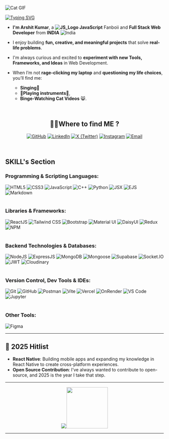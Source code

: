 ![Cat GIF](https://i.giphy.com/Jz7eUZut4DSl04bz2q.webp)
<a href="https://git.io/typing-svg">

<img src="https://readme-typing-svg.demolab.com?font=Roboto&weight=900&size=40&pause=900&color=F78F1D&width=435&lines=Hey!" alt="Typing SVG" />
</a>

- **I'm Arshit Kumar**, a **![JS_Logo](https://upload.wikimedia.org/wikipedia/commons/thumb/9/99/Unofficial_JavaScript_logo_2.svg/16px-Unofficial_JavaScript_logo_2.svg.png) JavaScript** Fanboii and **Full Stack Web Developer** from **INDIA** ![India](https://upload.wikimedia.org/wikipedia/commons/thumb/4/41/Flag_of_India.svg/20px-Flag_of_India.svg.png)

- I enjoy building **fun, creative, and meaningful projects** that solve **real-life problems**.
- I'm always curious and excited to **experiment with new Tools, Frameworks, and Ideas** in Web Development.
- When I’m not **rage-clicking my laptop** and **questioning my life choices**, you’ll find me:
  - **Singing🎤**
  - **🎹Playing instruments🎸**,
  - **Binge-Watching Cat Videos** 😸.

<br>

<h2 style="text-align:center;">🤷‍♂️Where to find ME ?</h2>
<div style="text-align:center;" >

[![GitHub](https://img.shields.io/badge/-GitHub-100000?logo=github&logoColor=white&style=flat&logoSize=auto)](https://github.com/arshitkk)
[![LinkedIn](https://img.shields.io/badge/-LinkedIn-0A66C2?logo=linkedin&logoColor=white&style=flat&logoSize=auto)](https://linkedin.com/in/arshitkk)
[![X (Twitter)](<https://img.shields.io/badge/(Twitter)-000000?logo=X&logoColor=white&style=flat&logoSize=auto>)](https://X.com/arshitKK)
[![Instagram](https://img.shields.io/badge/-Instagram-E4405F?logo=instagram&logoColor=white&style=flat&logoSize=auto)](https://instagram.com/arshitkk)
[![Email](https://img.shields.io/badge/-Mail-D14836?logo=Google&logoColor=white&style=flat&logoSize=auto)](mailto:arshitkumar222@gmail.com)

</div>
<br>

## **SKILL's Section**

### **Programming & Scripting Languages:**

![HTML5](https://img.shields.io/badge/HTML-E4542D?style=flat&logo=html5&logoColor=white)
![CSS3](https://img.shields.io/badge/CSS-663399?style=flat&logo=css&logoColor=white)
![JavaScript](https://img.shields.io/badge/JavaScript-black?style=flat&logo=javascript&logoColor=F7DF1E)
![C++](https://img.shields.io/badge/C%2B%2B-0C7BC1?style=flat&logo=c%2B%2B&logoColor=white)
![Python](https://img.shields.io/badge/Python-3776AB?style=flat&logo=python&logoColor=white)
![JSX](https://img.shields.io/badge/JSX-black?style=flat&logo=js&logoColor=red)
![EJS](https://img.shields.io/badge/EJS-B4CA65?style=flat&logo=ejs&logoColor=black)
![Markdown](https://img.shields.io/badge/Markdown-000000?style=flat&logo=markdown&logoColor=white)
<br>
<br>

### **Libraries & Frameworks:**

![ReactJS](https://img.shields.io/badge/ReactJS-282F36?style=flat&logo=react&logoColor=#19D9FF)
![Tailwind CSS](https://img.shields.io/badge/TailwindCSS-white?style=flat&logo=tailwind-css&logoColor=blue)
![Bootstrap](https://img.shields.io/badge/Bootstrap-563D7C?style=flat&logo=bootstrap&logoColor=white)
![Material UI](https://img.shields.io/badge/MaterialUI-0081CB?style=flat&logo=mui&logoColor=white)
![DaisyUI](https://img.shields.io/badge/DaisyUI-FF69B4?style=flat&logo=daisyui&logoColor=white)
![Redux](https://img.shields.io/badge/Redux-764ABC?style=flat&logo=redux&logoColor=white)
![NPM](https://img.shields.io/badge/NPM-CD3E3D?style=flat&logo=npm&logoColor=white)
<br>
<br>

### **Backend Technologies & Databases:**

![NodeJS](https://img.shields.io/badge/Node.js-339933?style=flat&logo=nodedotjs&logoColor=white)
![ExpressJS](https://img.shields.io/badge/Express.js-000000?style=flat&logo=express&logoColor=white)
![MongoDB](https://img.shields.io/badge/MongoDB-white?style=flat&logo=mongodb&logoColor=1EAD58)
![Mongoose](https://img.shields.io/badge/Mongoose-880000?style=flat&logo=mongoose&logoColor=white)
![Supabase](https://img.shields.io/badge/Supabase-1C1C1C?style=flat&logo=supabase&logoColor=3BD08E)
![Socket.IO](https://img.shields.io/badge/Socket.IO-010101?style=flat&logo=socket.io&logoColor=white)
![JWT](https://img.shields.io/badge/JWT-000000?style=flat&logo=jsonwebtokens&logoColor=white)
![Cloudinary](https://img.shields.io/badge/Cloudinary-3448C5?style=flat&logo=cloudinary&logoColor=white)
<br>
<br>

### **Version Control, Dev Tools & IDEs:**

![Git](https://img.shields.io/badge/Git-black?style=flat&logo=git&logoColor=red)
![GitHub](https://img.shields.io/badge/GitHub-181717?style=flat&logo=github&logoColor=white)
![Postman](https://img.shields.io/badge/Postman-white?style=flat&logo=postman&logoColor=#FF713E)
![Vite](https://img.shields.io/badge/Vite-3D1663?style=flat&logo=vite&logoColor=white)
![Vercel](https://img.shields.io/badge/Vercel-000000?style=flat&logo=vercel&logoColor=white)
![OnRender](https://img.shields.io/badge/onrender-000000?style=flat&logo=render&logoColor=white)
![VS Code](https://img.shields.io/badge/VS_Code-007ACC?style=flat&logo=vs-code&logoColor=white)
![Jupyter](https://img.shields.io/badge/Jupyter_Notebook-white?style=flat&logo=jupyter&logoColor=#F37626)
<br>
<br>

### **Other Tools:**

![Figma](https://img.shields.io/badge/Figma-1E1E1E?style=flat&logo=figma&logoColor=#F24E1E)

---

## 🎯 **2025 Hitlist**

- **React Native**: Building mobile apps and expanding my knowledge in React Native to create cross-platform experiences.
- **Open Source Contribution**: I’ve always wanted to contribute to open-source, and 2025 is the year I take that step.

---

<p align="center" style=" display: flex-column; justify-content:center; align-item:start; gap: 20px;"><img style="" height="fit" width="fit" src="https://github-readme-stats.vercel.app/api?username=arshitkk&show_icons=true&count_private=true&theme=dark&hide_border=true&hide=issues,contribs&bg_color=00000000"><img style="padding:1; " height="131" width="fit-content" src="https://github-readme-stats.vercel.app/api/top-langs/?username=arshitkk&layout=compact&hide_border=true&theme=darcula&bg_color=00000000&langs_count=6&hide=jupyter%20notebook,tex,css,php&exclude_repo=Pacman-AI">
</p>

---

<!--

<div align="center" style="display: flex; justify-content: center; flex-wrap: wrap; gap: 30px;">
  <a href="https://developer.mozilla.org/en-US/docs/Web/HTML" target="_blank" style="text-decoration: none; text-align: center;">
    <img src="https://raw.githubusercontent.com/devicons/devicon/master/icons/html5/html5-original.svg" alt="HTML" width="60px" style="border: 3px solid #E34F26; border-radius: 15px; padding: 10px;">
    <div style="margin-top: 10px; font-weight: bold; color: #E34F26;">HTML</div>
  </a>

  <a href="https://developer.mozilla.org/en-US/docs/Web/CSS" target="_blank" style="text-decoration: none; text-align: center;">
    <img src="https://raw.githubusercontent.com/devicons/devicon/master/icons/css3/css3-original.svg" alt="CSS" width="60px" style="border: 3px solid #1572B6; border-radius: 15px; padding: 10px;">
    <div style="margin-top: 10px; font-weight: bold; color: #1572B6;">CSS</div>
  </a>

  <a href="https://developer.mozilla.org/en-US/docs/Web/JavaScript" target="_blank" style="text-decoration: none; text-align: center;">
    <img src="https://raw.githubusercontent.com/devicons/devicon/master/icons/javascript/javascript-original.svg" alt="JavaScript" width="60px" style="border: 3px solid #F7DF1E; border-radius: 15px; padding: 10px;">
    <div style="margin-top: 10px; font-weight: bold; color: #F7DF1E;">JavaScript</div>
  </a>

  <a href="https://reactjs.org/docs/getting-started.html" target="_blank" style="text-decoration: none; text-align: center;">
    <img src="https://raw.githubusercontent.com/devicons/devicon/master/icons/react/react-original.svg" alt="ReactJS" width="60px" style="border: 3px solid #61DAFB; border-radius: 15px; padding: 10px;">
    <div style="margin-top: 10px; font-weight: bold; color: #61DAFB;">ReactJS</div>
  </a>

  <a href="https://redux.js.org/introduction/getting-started" target="_blank" style="text-decoration: none; text-align: center;">
    <img src="https://raw.githubusercontent.com/devicons/devicon/master/icons/redux/redux-original.svg" alt="React Redux" width="60px" style="border: 3px solid #764ABC; border-radius: 15px; padding: 10px;">
    <div style="margin-top: 10px; font-weight: bold; color: #764ABC;">React Redux</div>
  </a>

  <a href="https://tailwindcss.com/docs" target="_blank" style="text-decoration: none; text-align: center;">
    <img src="https://raw.githubusercontent.com/devicons/devicon/master/icons/tailwindcss/tailwindcss-original.svg" alt="Tailwind CSS" width="60px" style="border: 3px solid #06B6D4; border-radius: 15px; padding: 10px;">
    <div style="margin-top: 10px; font-weight: bold; color: #06B6D4;">Tailwind CSS</div>
  </a>

  <a href="https://mui.com/getting-started/installation/" target="_blank" style="text-decoration: none; text-align: center;">
    <img src="https://raw.githubusercontent.com/devicons/devicon/master/icons/materialui/materialui-original.svg" alt="Material UI" width="60px" style="border: 3px solid #1976D2; border-radius: 15px; padding: 10px;">
    <div style="margin-top: 10px; font-weight: bold; color: #1976D2;">Material UI</div>
  </a>

  <a href="https://en.cppreference.com/w/cpp" target="_blank" style="text-decoration: none; text-align: center;">
    <img src="https://raw.githubusercontent.com/devicons/devicon/master/icons/cplusplus/cplusplus-original.svg" alt="C++" width="60px" style="border: 3px solid #00599C; border-radius: 15px; padding: 10px;">
    <div style="margin-top: 10px; font-weight: bold; color: #00599C;">C++</div>
  </a>

  <a href="https://www.python.org/doc/" target="_blank" style="text-decoration: none; text-align: center;">
    <img src="https://raw.githubusercontent.com/devicons/devicon/master/icons/python/python-original.svg" alt="Python" width="60px" style="border: 3px solid #3776AB; border-radius: 15px; padding: 10px;">
    <div style="margin-top: 10px; font-weight: bold; color: #3776AB;">Python</div>
  </a>

  <a href="https://code.visualstudio.com/docs" target="_blank" style="text-decoration: none; text-align: center;">
    <img src="https://raw.githubusercontent.com/devicons/devicon/master/icons/vscode/vscode-original.svg" alt="VSCode" width="60px" style="border: 3px solid #007ACC; border-radius: 15px; padding: 10px;">
    <div style="margin-top: 10px; font-weight: bold; color: #007ACC;">VSCode</div>
  </a>

  <a href="https://www.figma.com/resources/learn-design/" target="_blank" style="text-decoration: none; text-align: center;">
    <img src="https://raw.githubusercontent.com/devicons/devicon/master/icons/figma/figma-original.svg" alt="Figma" width="60px" style="border: 3px solid #F24E1E; border-radius: 15px; padding: 10px;">
    <div style="margin-top: 10px; font-weight: bold; color: #F24E1E;">Figma</div>
  </a>

  <a href="https://reactrouter.com/en/main" target="_blank" style="text-decoration: none; text-align: center;">
    <img src="https://raw.githubusercontent.com/devicons/devicon/master/icons/reactrouter/reactrouter-original.svg" alt="React Router" width="60px" style="border: 3px solid #CA4245; border-radius: 15px; padding: 10px;">
    <div style="margin-top: 10px; font-weight: bold; color: #CA4245;">React Router</div>
  </a>

  <a href="https://getbootstrap.com/docs/5.3/getting-started/introduction/" target="_blank" style="text-decoration: none; text-align: center;">
    <img src="https://raw.githubusercontent.com/devicons/devicon/master/icons/bootstrap/bootstrap-original.svg" alt="Bootstrap" width="60px" style="border: 3px solid #563D7C; border-radius: 15px; padding: 10px;">
    <div style="margin-top: 10px; font-weight: bold; color: #563D7C;">Bootstrap</div>
  </a>

  <a href="https://git-scm.com/doc" target="_blank" style="text-decoration: none; text-align: center;">
    <img src="https://raw.githubusercontent.com/devicons/devicon/master/icons/git/git-original.svg" alt="Git" width="60px" style="border: 3px solid #F05032; border-radius: 15px; padding: 10px;">
    <div style="margin-top: 10px; font-weight: bold; color: #F05032;">Git</div>
  </a>

<a href="https://docs.github.com/en/github" target="_blank" style="text-decoration: none; text-align: center;">
  <img src="https://raw.githubusercontent.com/devicons/devicon/master/icons/github/github-original.svg" alt="GitHub" width="60px" height="60px" style="color:white; border: 3px solid blackred; background:white; border-radius: 15px; padding: 10px;">
  <div style="margin-top: 10px; font-weight: bold; ;">GitHub</div>
</a>

<style>
    img{
        transition: all linear 0.1s;
    }
  a:hover img {
    scale: 1.2;
  }
</style>
</div> -->
